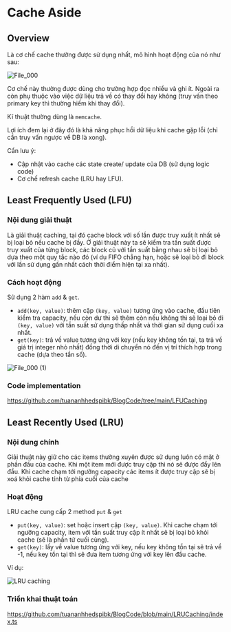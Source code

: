 # Cache Aside

## Overview

Là cơ chế cache thường được sử dụng nhất, mô hình hoạt động của nó như sau:

![File_000](https://user-images.githubusercontent.com/15076665/202854588-a504492e-ad55-40b6-a815-ff7d6bf9b151.png)

Cơ chế này thường được dùng cho trường hợp đọc nhiều và ghi ít. Ngoài ra còn phụ thuộc vào việc dữ liệu trả về có thay đổi hay không (truy vấn theo primary key thì thường hiếm khi thay đổi).

Kĩ thuật thường dùng là `memcache`.

Lợi ích đem lại ở đây đó là khả năng phục hồi dữ liệu khi cache gặp lỗi (chỉ cần truy vấn ngược về DB là xong).

Cần lưu ý:

- Cập nhật vào cache các state create/ update của DB (sử dụng logic code)
- Cơ chế refresh cache (LRU hay LFU).

## Least Frequently Used (LFU)

### Nội dung giải thuật

Là giải thuật caching, tại đó cache block với số lần được truy xuất ít nhất sẽ bị loại bỏ nếu cache bị đầy. Ở giải thuật này ta sẽ kiểm tra tần suất được truy xuất của từng block, các block cũ với tần suất bằng nhau sẽ bị loại bỏ dựa theo một quy tắc nào đó (ví dụ FIFO chẳng hạn, hoặc sẽ loại bỏ đi block với lần sử dụng gần nhất cách thời điểm hiện tại xa nhất).

### Cách hoạt động

Sử dụng 2 hàm `add` & `get`.

- `add(key, value)`: thêm cặp `(key, value)` tương ứng vào cache, đầu tiên kiểm tra capacity, nếu còn dư thì sẽ thêm còn nếu không thì sẽ loại bỏ đi `(key, value)` với tần suất sử dụng thấp nhất và thời gian sử dụng cuối xa nhất.
- `get(key)`: trả về value tương ứng với key (nếu key không tồn tại, ta trả về giá trị integer nhỏ nhất) đồng thời di chuyển nó đến vị trí thích hợp trong cache (dựa theo tần số).

![File_000 (1)](https://user-images.githubusercontent.com/15076665/202880934-05dc5e1a-4e69-465a-9549-6980765ea0da.png)

### Code implementation

<https://github.com/tuananhhedspibk/BlogCode/tree/main/LFUCaching>

## Least Recently Used (LRU)

### Nội dung chính

Giải thuật này giữ cho các items thường xuyên được sử dụng luôn có mặt ở phần đầu của cache. Khi một item mới được truy cập thì nó sẽ được đẩy lên đầu. Khi cache chạm tới ngưỡng capacity các items ít được truy cập sẽ bị xoá khỏi cache tính từ phía cuối của cache

### Hoạt động

LRU cache cung cấp 2 method `put` & `get`

- `put(key, value)`: set hoặc insert cặp `(key, value)`. Khi cache chạm tới ngưỡng capacity, item với tần suất truy cập ít nhất sẽ bị loại bỏ khỏi cache (sẽ là phần tử cuối cùng).
- `get(key)`: lấy về value tương ứng với key, nếu key không tồn tại sẽ trả về -1, nếu key tồn tại thì sẽ đưa item tương ứng với key lên đầu cache.

Ví dụ:

![LRU caching](https://user-images.githubusercontent.com/15076665/202895375-cf4d19e4-5359-45b1-8c8b-b431bfffc429.png)

### Triển khai thuật toán

<https://github.com/tuananhhedspibk/BlogCode/blob/main/LRUCaching/index.ts>
